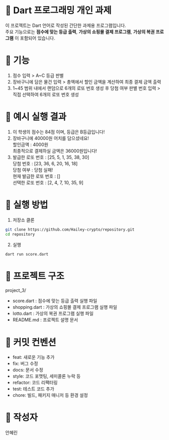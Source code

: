 

# 🎯 Dart 프로그래밍 개인 과제

이 프로젝트는 Dart 언어로 작성된 간단한 과제용 프로그램입니다.  
주요 기능으로는 **점수에 맞는 등급 출력**, **가상의 쇼핑몰 결제 프로그램**, **가상의 복권 프로그램** 이 포함되어 있습니다.


# 📌 기능

1. 점수 입력 > A~C 등급 판별
2. 장바구니에 담은 물건 입력 > 총액에서 할인 금액을 계산하여 최종 결제 금액 출력
3. 1~45 범위 내에서 랜덤으로 6개의 로또 번호 생성 후 당첨 여부 판별
   번호 입력 > 직접 선택하여 6개의 로또 번호 생성


# 📖 예시 실행 결과

1. 이 학생의 점수는 84점 이며, 등급은 B등급입니다!
2. 장바구니에 40000원 어치를 담으셨네요!<br />
   할인금액 : 4000원<br />
   최종적으로 결제하실 금액은 36000원입니다!
3. 발급한 로또 번호 : [25, 5, 1, 35, 38, 30]<br />
   당첨 번호 : [23, 36, 6, 20, 16, 18]<br />
   당첨 여부 : 당첨 실패!<br />
   현재 발급한 로또 번호 : []<br />
   선택한 로또 번호 : [2, 4, 7, 10, 35, 9]


# 🚀 실행 방법

1. 저장소 클론
```bash
git clone https://github.com/Hailey-crypto/repository.git
cd repository
```
2. 실행
```bash
dart run score.dart
```


# 📂 프로젝트 구조

project_3/
- score.dart : 점수에 맞는 등급 출력 실행 파일
- shopping.dart : 가상의 쇼핑몰 결제 프로그램 실행 파일
- lotto.dart : 가상의 복권 프로그램 실행 파일
- README.md : 프로젝트 설명 문서


# 📝 커밋 컨벤션

- feat: 새로운 기능 추가
- fix: 버그 수정
- docs: 문서 수정
- style: 코드 포맷팅, 세미콜론 누락 등
- refactor: 코드 리팩터링
- test: 테스트 코드 추가
- chore: 빌드, 패키지 매니저 등 환경 설정


# 👤 작성자

안혜린